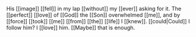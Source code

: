 His [[image]] [[fell]] in my lap [[without]] my [[ever]] asking for it. The [[perfect]] [[love]] of [[God]] the [[Son]] overwhelmed [[me]], and by [[force]] [[took]] [[me]] [[from]] [[the]] [[life]] I [[knew]]. [[could|Could]] I follow him? I [[love]] him. [[Maybe]] that is enough. 
